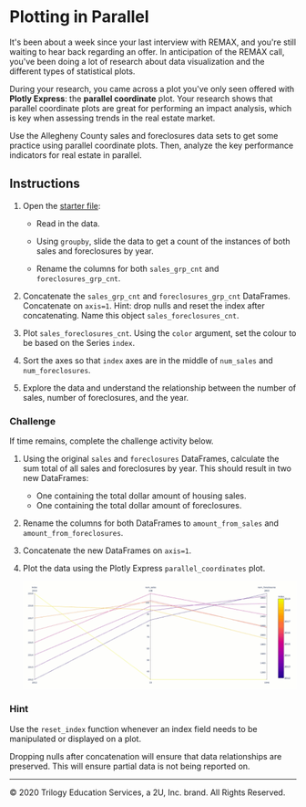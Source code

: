 # Plotting in Parallel

It's been about a week since your last interview with REMAX, and you're still waiting to hear back regarding an offer. In anticipation of the REMAX call, you've been doing a lot of research about data visualization and the different types of statistical plots.

During your research, you came across a plot you've only seen offered with **Plotly Express**: the **parallel coordinate** plot. Your research shows that parallel coordinate plots are great for performing an impact analysis, which is key when assessing trends in the real estate market.

Use the Allegheny County sales and foreclosures data sets to get some practice using parallel coordinate plots. Then, analyze the key performance indicators for real estate in parallel.

## Instructions

1. Open the [starter file](Unsolved/plotting_in_parallel.ipynb):
 
   * Read in the data.

    * Using `groupby`, slide the data to get a count of the instances of both sales and foreclosures by year.

    * Rename the columns for both `sales_grp_cnt` and `foreclosures_grp_cnt`.

2. Concatenate the `sales_grp_cnt` and `foreclosures_grp_cnt` DataFrames. Concatenate on `axis=1`. Hint: drop nulls and reset the index after concatenating. Name this object `sales_foreclosures_cnt`.

3. Plot `sales_foreclosures_cnt`. Using the `color` argument, set the colour to be based on the Series `index`.

4. Sort the axes so that `index` axes are in the middle of `num_sales` and `num_foreclosures`.

5. Explore the data and understand the relationship between the number of sales, number of foreclosures, and the year.

### Challenge

If time remains, complete the challenge activity below.

1. Using the original `sales` and `foreclosures` DataFrames, calculate the sum total of all sales and foreclosures by year. This should result in two new DataFrames:
        
    * One containing the total dollar amount of housing sales. 
    * One containing the total dollar amount of foreclosures.

2. Rename the columns for both DataFrames to `amount_from_sales` and `amount_from_foreclosures`.

3. Concatenate the new DataFrames on `axis=1`. 

4. Plot the data using the Plotly Express `parallel_coordinates` plot.

    ![sort_axes.gif](Images/sort_axes.gif)

### Hint

Use the `reset_index` function whenever an index field needs to be manipulated or displayed on a plot.

Dropping nulls after concatenation will ensure that data relationships are preserved. This will ensure partial data is not being reported on.

---

© 2020 Trilogy Education Services, a 2U, Inc. brand. All Rights Reserved.
